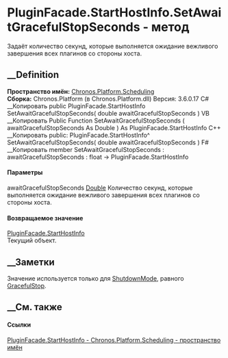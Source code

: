 # PluginFacade.StartHostInfo.SetAwaitGracefulStopSeconds - метод
Задаёт количество секунд, которые выполняется ожидание вежливого завершения
всех плагинов со стороны хоста.
## __Definition
 **Пространство имён:**
[Chronos.Platform.Scheduling](N_Chronos_Platform_Scheduling.htm)  
 **Сборка:** Chronos.Platform (в Chronos.Platform.dll) Версия: 3.6.0.17
C# __Копировать
     public PluginFacade.StartHostInfo SetAwaitGracefulStopSeconds(
    	double awaitGracefulStopSeconds
    )
VB __Копировать
     Public Function SetAwaitGracefulStopSeconds ( 
    	awaitGracefulStopSeconds As Double
    ) As PluginFacade.StartHostInfo
C++ __Копировать
     public:
    PluginFacade.StartHostInfo^ SetAwaitGracefulStopSeconds(
    	double awaitGracefulStopSeconds
    )
F# __Копировать
     member SetAwaitGracefulStopSeconds : 
            awaitGracefulStopSeconds : float -> PluginFacade.StartHostInfo 
#### Параметры
awaitGracefulStopSeconds
[Double](https://learn.microsoft.com/dotnet/api/system.double)
     Количество секунд, которые выполняется ожидание вежливого завершения всех плагинов со стороны хоста. 
#### Возвращаемое значение
[PluginFacade.StartHostInfo](T_Chronos_Platform_Scheduling_PluginFacade_StartHostInfo.htm)  
Текущий объект.
##  __Заметки
Значение используется только для
[ShutdownMode](P_Chronos_Platform_Scheduling_PluginFacade_StartHostInfo_ShutdownMode.htm),
равного [GracefulStop](T_Chronos_Platform_Scheduling_PluginShutdownMode.htm).
## __См. также
#### Ссылки
[PluginFacade.StartHostInfo -
](T_Chronos_Platform_Scheduling_PluginFacade_StartHostInfo.htm)
[Chronos.Platform.Scheduling - пространство
имён](N_Chronos_Platform_Scheduling.htm)
